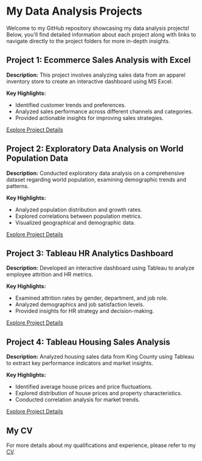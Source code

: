 # My Data Analysis Projects

Welcome to my GitHub repository showcasing my data analysis projects! Below, you'll find detailed information about each project along with links to navigate directly to the project folders for more in-depth insights.

## Project 1: Ecommerce Sales Analysis with Excel

**Description:** This project involves analyzing sales data from an apparel inventory store to create an interactive dashboard using MS Excel.

**Key Highlights:**
- Identified customer trends and preferences.
- Analyzed sales performance across different channels and categories.
- Provided actionable insights for improving sales strategies.

[Explore Project Details](./Ecommerce%20Sales%20analysis%20with%20Excel)

## Project 2: Exploratory Data Analysis on World Population Data

**Description:** Conducted exploratory data analysis on a comprehensive dataset regarding world population, examining demographic trends and patterns.

**Key Highlights:**
- Analyzed population distribution and growth rates.
- Explored correlations between population metrics.
- Visualized geographical and demographic data.

[Explore Project Details](./Exploratory%20Data%20Analysis%20on%20World%20Population%20Data)

## Project 3: Tableau HR Analytics Dashboard

**Description:** Developed an interactive dashboard using Tableau to analyze employee attrition and HR metrics.

**Key Highlights:**
- Examined attrition rates by gender, department, and job role.
- Analyzed demographics and job satisfaction levels.
- Provided insights for HR strategy and decision-making.

[Explore Project Details](./Tableau%20HR%20Analytics%20Dashboard)

## Project 4: Tableau Housing Sales Analysis

**Description:** Analyzed housing sales data from King County using Tableau to extract key performance indicators and market insights.

**Key Highlights:**
- Identified average house prices and price fluctuations.
- Explored distribution of house prices and property characteristics.
- Conducted correlation analysis for market trends.

[Explore Project Details](./Tableau%20Housing%20Sales%20Analysis)


## My CV

For more details about my qualifications and experience, please refer to my [CV](https://github.com/ShomritaSingha/Data-Analyst-Portfolio-Projects/blob/6d708c6a1647202b9ac66ae1d9a5fa6ea9187565/CV/Shomrita_Resume.pdf).
